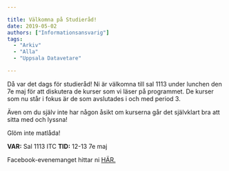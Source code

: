 ```yaml
---

title: Välkomna på Studieråd!
date: 2019-05-02
authors: ["Informationsansvarig"]
tags:
  - "Arkiv"
  - "Alla"
  - "Uppsala Datavetare"

---
```


Då var det dags för studieråd!
Ni är välkomna till sal 1113 under lunchen den 7e maj för att diskutera de
kurser som vi läser på programmet. De kurser som nu står i fokus är de som
avslutades i och med period 3.

Även om du själv inte har någon åsikt om kurserna går det självklart bra att
sitta med och lyssna!

Glöm inte matlåda!

 **VAR:** Sal 1113 ITC
 **TID:** 12-13 7e maj

Facebook-evenemanget hittar ni [HÄR.](https://www.facebook.com/events/685237321931632/?active_tab=about)